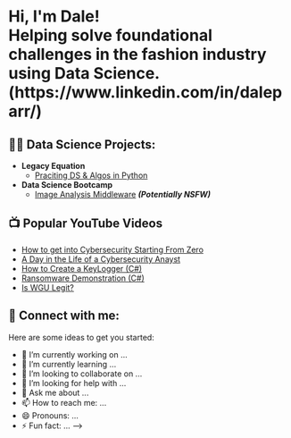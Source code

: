 <h1>Hi, I'm Dale! <br/> Helping solve foundational challenges in the fashion industry using Data Science. </a> <br/> (https://www.linkedin.com/in/daleparr/) <br/>

<h2>👨‍💻 Data Science Projects:</h2>

- <b>Legacy Equation</b>
  - [Praciting DS & Algos in Python](https://github.com/joshmadakor1/Algorithms-Practice)
- <b>Data Science Bootcamp</b>
  - [Image Analysis Middleware](https://github.com/joshmadakor1/4chan-Image-Analysis-Middleware-C964) <b><i>(Potentially NSFW)</b></i>

<h2>📺 Popular YouTube Videos</h2>

[X]: https://twitter.com/mrdparr/
[Substack]: https://structuresoflegacy.substack.com/
[instagram]: https://www.instagram.com/daleparr/
[linkedin]: https://linkedin.com/in/daleparr/

- [How to get into Cybersecurity Starting From Zero](https://www.youtube.com/watch?v=a83ASGn_V_s)
- [A Day in the Life of a Cybersecurity Anayst](https://www.youtube.com/watch?v=uHy3oM7NnoU)
- [How to Create a KeyLogger (C#)](https://www.youtube.com/watch?v=N-L9hklSlNk)
- [Ransomware Demonstration (C#)](https://www.youtube.com/watch?v=OfvdQeh79s0)
- [Is WGU Legit?](https://www.youtube.com/watch?v=E2MwRWxDBkA)

<h2> 🤳 Connect with me:</h2>

[X]: https://twitter.com/mrdparr/
[Substack]: https://structuresoflegacy.substack.com/
[instagram]: https://www.instagram.com/daleparr/
[linkedin]: https://linkedin.com/in/daleparr/

Here are some ideas to get you started:

- 🔭 I’m currently working on ...
- 🌱 I’m currently learning ...
- 👯 I’m looking to collaborate on ...
- 🤔 I’m looking for help with ...
- 💬 Ask me about ...
- 📫 How to reach me: ...
- 😄 Pronouns: ...
- ⚡ Fun fact: ...
-->

